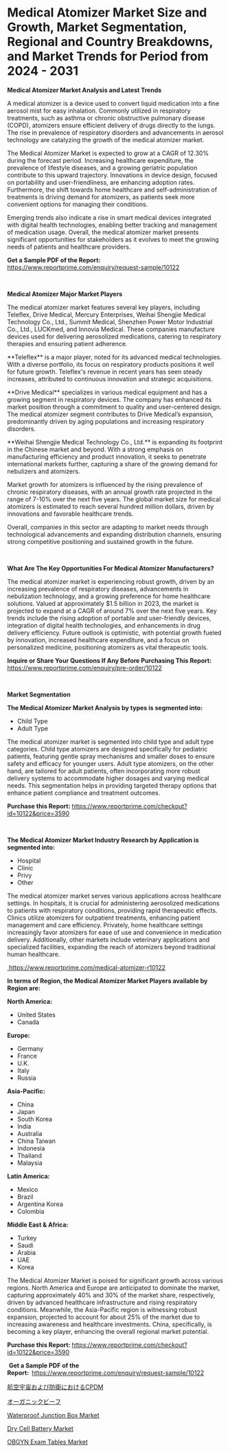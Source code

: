 <p><h1>Medical Atomizer Market Size and Growth, Market Segmentation, Regional and Country Breakdowns, and Market Trends for Period from 2024 -  2031</h1></p><p><strong>Medical Atomizer Market Analysis and Latest Trends</strong></p>
<p><p>A medical atomizer is a device used to convert liquid medication into a fine aerosol mist for easy inhalation. Commonly utilized in respiratory treatments, such as asthma or chronic obstructive pulmonary disease (COPD), atomizers ensure efficient delivery of drugs directly to the lungs. The rise in prevalence of respiratory disorders and advancements in aerosol technology are catalyzing the growth of the medical atomizer market.</p><p>The Medical Atomizer Market is expected to grow at a CAGR of 12.30% during the forecast period. Increasing healthcare expenditure, the prevalence of lifestyle diseases, and a growing geriatric population contribute to this upward trajectory. Innovations in device design, focused on portability and user-friendliness, are enhancing adoption rates. Furthermore, the shift towards home healthcare and self-administration of treatments is driving demand for atomizers, as patients seek more convenient options for managing their conditions. </p><p>Emerging trends also indicate a rise in smart medical devices integrated with digital health technologies, enabling better tracking and management of medication usage. Overall, the medical atomizer market presents significant opportunities for stakeholders as it evolves to meet the growing needs of patients and healthcare providers.</p></p>
<p><strong>Get a Sample PDF of the Report:&nbsp;</strong> <a href="https://www.reportprime.com/enquiry/request-sample/10122">https://www.reportprime.com/enquiry/request-sample/10122</a></p>
<p>&nbsp;</p>
<p><strong>Medical Atomizer Major Market Players</strong></p>
<p><p>The medical atomizer market features several key players, including Teleflex, Drive Medical, Mercury Enterprises, Weihai Shengjie Medical Technology Co., Ltd., Summit Medical, Shenzhen Power Motor Industrial Co., Ltd., LUCKmed, and Innovia Medical. These companies manufacture devices used for delivering aerosolized medications, catering to respiratory therapies and ensuring patient adherence.</p><p>**Teleflex** is a major player, noted for its advanced medical technologies. With a diverse portfolio, its focus on respiratory products positions it well for future growth. Teleflex's revenue in recent years has seen steady increases, attributed to continuous innovation and strategic acquisitions.</p><p>**Drive Medical** specializes in various medical equipment and has a growing segment in respiratory devices. The company has enhanced its market position through a commitment to quality and user-centered design. The medical atomizer segment contributes to Drive Medical’s expansion, predominantly driven by aging populations and increasing respiratory disorders.</p><p>**Weihai Shengjie Medical Technology Co., Ltd.** is expanding its footprint in the Chinese market and beyond. With a strong emphasis on manufacturing efficiency and product innovation, it seeks to penetrate international markets further, capturing a share of the growing demand for nebulizers and atomizers.</p><p>Market growth for atomizers is influenced by the rising prevalence of chronic respiratory diseases, with an annual growth rate projected in the range of 7-10% over the next five years. The global market size for medical atomizers is estimated to reach several hundred million dollars, driven by innovations and favorable healthcare trends.</p><p>Overall, companies in this sector are adapting to market needs through technological advancements and expanding distribution channels, ensuring strong competitive positioning and sustained growth in the future.</p></p>
<p>&nbsp;</p>
<p><strong>What Are The Key Opportunities For Medical Atomizer Manufacturers?</strong></p>
<p><p>The medical atomizer market is experiencing robust growth, driven by an increasing prevalence of respiratory diseases, advancements in nebulization technology, and a growing preference for home healthcare solutions. Valued at approximately $1.5 billion in 2023, the market is projected to expand at a CAGR of around 7% over the next five years. Key trends include the rising adoption of portable and user-friendly devices, integration of digital health technologies, and enhancements in drug delivery efficiency. Future outlook is optimistic, with potential growth fueled by innovation, increased healthcare expenditure, and a focus on personalized medicine, positioning atomizers as vital therapeutic tools.</p></p>
<p><strong>Inquire or Share Your Questions If Any Before Purchasing This Report:</strong> <a href="https://www.reportprime.com/enquiry/pre-order/10122">https://www.reportprime.com/enquiry/pre-order/10122</a></p>
<p>&nbsp;</p>
<p><strong>Market Segmentation</strong></p>
<p><strong>The Medical Atomizer Market Analysis by types is segmented into:</strong></p>
<p><ul><li>Child Type</li><li>Adult Type</li></ul></p>
<p><p>The medical atomizer market is segmented into child type and adult type categories. Child type atomizers are designed specifically for pediatric patients, featuring gentle spray mechanisms and smaller doses to ensure safety and efficacy for younger users. Adult type atomizers, on the other hand, are tailored for adult patients, often incorporating more robust delivery systems to accommodate higher dosages and varying medical needs. This segmentation helps in providing targeted therapy options that enhance patient compliance and treatment outcomes.</p></p>
<p><strong>Purchase this Report:&nbsp;</strong><a href="https://www.reportprime.com/checkout?id=10122&price=3590">https://www.reportprime.com/checkout?id=10122&price=3590</a></p>
<p>&nbsp;</p>
<p><strong>The Medical Atomizer Market Industry Research by Application is segmented into:</strong></p>
<p><ul><li>Hospital</li><li>Clinic</li><li>Privy</li><li>Other</li></ul></p>
<p><p>The medical atomizer market serves various applications across healthcare settings. In hospitals, it is crucial for administering aerosolized medications to patients with respiratory conditions, providing rapid therapeutic effects. Clinics utilize atomizers for outpatient treatments, enhancing patient management and care efficiency. Privately, home healthcare settings increasingly favor atomizers for ease of use and convenience in medication delivery. Additionally, other markets include veterinary applications and specialized facilities, expanding the reach of atomizers beyond traditional human healthcare.</p></p>
<p><a href="https://www.reportprime.com/medical-atomizer-r10122">&nbsp;https://www.reportprime.com/medical-atomizer-r10122</a></p>
<p><strong>In terms of Region, the Medical Atomizer Market Players available by Region are:</strong></p>
<p>
    <p> <strong> North America: </strong>
        <ul>
            <li>United States</li>
            <li>Canada</li>
        </ul>
        </p> 
    <p> <strong> Europe: </strong>
        <ul>
            <li>Germany</li>
            <li>France</li>
            <li>U.K.</li>
            <li>Italy</li>
            <li>Russia</li>
        </ul>
        </p> 
    <p> <strong> Asia-Pacific: </strong>
        <ul>
            <li>China</li>
            <li>Japan</li>
            <li>South Korea</li>
            <li>India</li>
            <li>Australia</li>
            <li>China Taiwan</li>
            <li>Indonesia</li>
            <li>Thailand</li>
            <li>Malaysia</li>
        </ul>
        </p> 
    <p> <strong> Latin America: </strong>
        <ul>
            <li>Mexico</li>
            <li>Brazil</li>
            <li>Argentina Korea</li>
            <li>Colombia</li>
        </ul>
        </p> 
    <p> <strong> Middle East & Africa: </strong>
        <ul>
            <li>Turkey</li>
            <li>Saudi</li>
            <li>Arabia</li>
            <li>UAE</li>
            <li>Korea</li>
        </ul>
    </p>
    </p>
<p><p>The Medical Atomizer Market is poised for significant growth across various regions. North America and Europe are anticipated to dominate the market, capturing approximately 40% and 30% of the market share, respectively, driven by advanced healthcare infrastructure and rising respiratory conditions. Meanwhile, the Asia-Pacific region is witnessing robust expansion, projected to account for about 25% of the market due to increasing awareness and healthcare investments. China, specifically, is becoming a key player, enhancing the overall regional market potential.</p></p>
<p><strong>Purchase this Report: </strong><a href="https://www.reportprime.com/checkout?id=10122&price=3590">https://www.reportprime.com/checkout?id=10122&price=3590</a></p>
<p>&nbsp;<strong>Get a Sample PDF of the Report:&nbsp;&nbsp;</strong><a href="https://www.reportprime.com/enquiry/request-sample/10122">https://www.reportprime.com/enquiry/request-sample/10122</a></p>
<p><strong></strong></p>
<p><p><a href="https://medium.com/@raap8632/cpdm-in-aerospace-and-defence-market-%E3%81%AF-%E3%82%B3%E3%82%B9%E3%83%88%E7%AE%A1%E7%90%86%E3%81%A8%E5%8A%B9%E7%8E%87%E5%90%91%E4%B8%8A%E3%82%92%E5%84%AA%E5%85%88%E3%81%97%E3%81%BE%E3%81%99-%E3%81%95%E3%82%89%E3%81%AB-%E5%A0%B1%E5%91%8A%E6%9B%B8%E3%81%AF%E5%B8%82%E5%A0%B4%E3%81%AE%E9%9C%80%E8%A6%81%E9%9D%A2%E3%81%A8%E4%BE%9B%E7%B5%A6%E9%9D%A2%E3%81%AE%E4%B8%A1%E6%96%B9%E3%82%92%E3%82%AB%E3%83%90%E3%83%BC%E3%81%97%E3%81%A6%E3%81%84%E3%81%BE%E3%81%99-cpdm-in-cbb650cf181a">航空宇宙および防衛におけるCPDM</a></p><p><a href="https://github.com/mohamedbakry57/Market-Research-Report-List-6/blob/main/91630506203.md">オーガニックビーフ</a></p><p><a href="https://issuu.com/reportprime-2/docs/waterproof-junction-box-market-size_37cb10bf7eb53f">Waterproof Junction Box Market</a></p><p><a href="https://medium.com/@shanypaucek/in-the-dry-cell-battery-market-the-main-focus-is-on-keeping-costs-low-and-getting-the-most-out-e1221682c8fd">Dry Cell Battery Market</a></p><p><a href="https://github.com/ChristianClark406/Market-Research-Report-List-1/blob/main/obgyn-exam-tables-market.md">OBGYN Exam Tables Market</a></p></p>